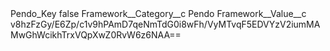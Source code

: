 <?xml version="1.0" encoding="UTF-8"?>
<CustomMetadata xmlns="http://soap.sforce.com/2006/04/metadata" xmlns:xsi="http://www.w3.org/2001/XMLSchema-instance" xmlns:xsd="http://www.w3.org/2001/XMLSchema">
    <label>Pendo_Key</label>
    <protected>false</protected>
    <values>
        <field>Framework__Category__c</field>
        <value xsi:type="xsd:string">Pendo</value>
    </values>
    <values>
        <field>Framework__Value__c</field>
        <value xsi:type="xsd:string">v8hzFzGy/E6Zp/c1v9hPAmD7qeNmTdG0i8wFh/VyMTvqF5EDVYzV2iumMAMwGhWcikhTrxVQpXwZ0RvW6z6NAA==</value>
    </values>
</CustomMetadata>
